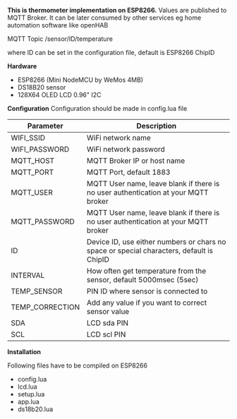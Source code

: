 **This is thermometer implementation on ESP8266.**
Values are published to MQTT Broker. It can be later consumed by other services eg home automation software like openHAB

MQTT Topic /sensor/ID/temperature

where ID can be set in the configuration file, default is ESP8266 ChipID

**Hardware**
- ESP8266 (Mini NodeMCU by WeMos 4MB)
- DS18B20 sensor
- 128X64 OLED LCD 0.96" I2C

**Configuration**
Configuration should be made in config.lua file

| Parameter  | Description |
|---|---|
| WIFI_SSID  | WiFi network name |
| WIFI_PASSWORD   | WiFi network password |
| MQTT_HOST  | MQTT Broker IP or host name |
| MQTT_PORT  | MQTT Port, default 1883 |
| MQTT_USER  | MQTT User name, leave blank if there is no user authentication at your MQTT broker |
| MQTT_PASSWORD  | MQTT User name, leave blank if there is no user authentication at your MQTT broker |
| ID | Device ID, use either numbers or chars no space or special characters, default is ChipID |
| INTERVAL   | How often get temperature from the sensor, default 5000msec (5sec) |
| TEMP_SENSOR   | PIN ID where sensor is connected to |
| TEMP_CORRECTION   | Add any value if you want to correct sensor value |
| SDA   | LCD sda PIN |
| SCL   | LCD scl PIN |

**Installation**

Following files have to be compiled on ESP8266
- config.lua
- lcd.lua
- setup.lua
- app.lua
- ds18b20.lua
